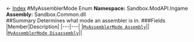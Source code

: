 ← [Index](index.md)
#MyAssemblerMode Enum
**Namespace:** Sandbox.ModAPI.Ingame  
**Assembly:** Sandbox.Common.dll  
##Summary
Determines what mode an assembler is in.
###Fields
|Member|Description|
|---|---|
|[`MyAssemblerMode Assembly`](Sandbox.ModAPI.Ingame.Assembly.md)||
|[`MyAssemblerMode Disassembly`](Sandbox.ModAPI.Ingame.Disassembly.md)||
